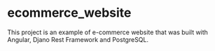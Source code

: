 # ecommerce_website
This project is an example of e-commerce website that was built with Angular, Djano Rest Framework and PostgreSQL.
